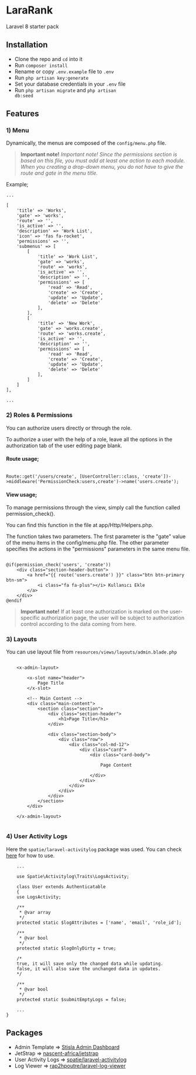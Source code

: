 # LaraRank

Laravel 8 starter pack

## Installation

* Clone the repo and <code>cd</code> into it
* Run <code>composer install</code>
* Rename or copy <code>.env.example</code> file to <code>.env</code>
* Run <code>php artisan key:generate</code>
* Set your database credentials in your <code>.env</code> file
* Run <code>php artisan migrate</code> and <code>php artisan db:seed</code>

## Features

### 1) Menu

Dynamically, the menus are composed of the <code>config/menu.php</code> file.


> **Important note!**
> *Important note! Since the permissions section is based on this file, you must add at least one action to each module. When you creating a drop-down menu, you do not have to give the route and gate in the menu title.*

Example;

```jsonld=
...

[
    'title' => 'Works',
    'gate' => 'works',
    'route' => '',
    'is_active' => '',
    'description' => 'Work List',
    'icon' => 'fas fa-rocket',
    'permissions' => '',
    'submenus' => [
        [
            'title' => 'Work List',
            'gate' => 'works',
            'route' => 'works',
            'is_active' => '',
            'description' => '',
            'permissions' => [
                'read' => 'Read',
                'create' => 'Create',
                'update' => 'Update',
                'delete' => 'Delete'
            ],
        ],
        [
            'title' => 'New Work',
            'gate' => 'works.create',
            'route' => 'works.create',
            'is_active' => '',
            'description' => '',
            'permissions' => [
                'read' => 'Read',
                'create' => 'Create',
                'update' => 'Update',
                'delete' => 'Delete'
            ],
        ]
    ]
],

...
```

### 2) Roles & Permissions

You can authorize users directly or through the role.

To authorize a user with the help of a role, leave all the options in the authorization tab of the user editing page blank.

#### Route usage;

```injectablephp=

Route::get('/users/create', [UserController::class, 'create'])->middleware('PermissionCheck:users,create')->name('users.create'); 

```

#### View usage;

To manage permissions through the view, simply call the function called permission_check().

You can find this function in the file at app/Http/Helpers.php.

The function takes two parameters. The first parameter is the "gate" value of the menu items in the config/menu.php file. The other parameter specifies the actions in the "permissions" parameters in the same menu file.


```injectablephp=

@if(permission_check('users', 'create'))
    <div class="section-header-button">
        <a href="{{ route('users.create') }}" class="btn btn-primary btn-sm">
            <i class="fa fa-plus"></i> Kullanıcı Ekle
        </a>
    </div>
@endif

```

> **Important note!** 
> If at least one authorization is marked on the user-specific authorization page, the user will be subject to authorization control according to the data coming from here.

### 3) Layouts

You can use layout file from ```resources/views/layouts/admin.blade.php```

```injectablephp=

    <x-admin-layout>
    
        <x-slot name="header">
            Page Title
        </x-slot>
    
        <!-- Main Content -->
        <div class="main-content">
            <section class="section">
                <div class="section-header">
                    <h1>Page Title</h1>
                </div>
    
                <div class="section-body">
                    <div class="row">
                        <div class="col-md-12">
                            <div class="card">
                                <div class="card-body">
                                
                                    Page Content
                                    
                                </div>
                            </div>
                        </div>
                    </div>
                </div>
            </section>
        </div>
    
    </x-admin-layout>


```

### 4) User Activity Logs

Here the ```spatie/laravel-activitylog``` package was used. You can check [here](https://github.com/spatie/laravel-activitylog) for how to use.

```injectablephp=
    ...
    
    use Spatie\Activitylog\Traits\LogsActivity;
    
    class User extends Authenticatable
    {
    use LogsActivity;

    /**
     * @var array
     */
    protected static $logAttributes = ['name', 'email', 'role_id'];

    /**
     * @var bool
     */
    protected static $logOnlyDirty = true; 
    
    /* 
    true, it will save only the changed data while updating.
    false, it will also save the unchanged data in updates.
    */

    /**
     * @var bool
     */
    protected static $submitEmptyLogs = false;
    
    ...
}

```

## Packages

* Admin Template =>  [Stisla Admin Dashboard](https://getstisla.com/)
* JetStrap =>  [nascent-africa/jetstrap](https://github.com/nascent-africa/jetstrap)
* User Activity Logs =>  [spatie/laravel-activitylog](https://github.com/spatie/laravel-activitylog)
* Log Viewer =>  [rap2hpoutre/laravel-log-viewer](https://github.com/rap2hpoutre/laravel-log-viewer)

